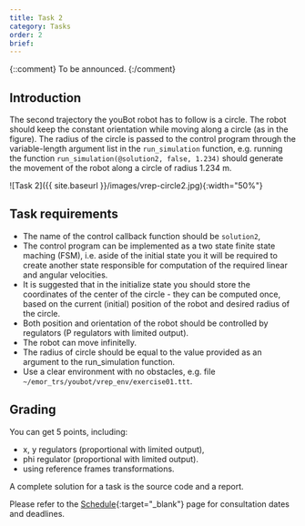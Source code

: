 ```yaml
---
title: Task 2
category: Tasks
order: 2
brief: 
---
```


{::comment}
To be announced.
{:/comment}

## Introduction

The second trajectory the youBot robot has to follow is a circle. The robot should keep the constant orientation while moving along a circle (as in the figure). The radius of the circle is passed to the control program through the variable-length argument list in the `run_simulation` function, e.g. running the function `run_simulation(@solution2, false, 1.234)` should generate the movement of the robot along a circle of radius 1.234 m.

![Task 2]({{ site.baseurl }}/images/vrep-circle2.jpg){:width="50%"}

## Task requirements

* The name of the control callback function should be `solution2`,
* The control program can be implemented as a two state finite state maching (FSM), i.e. aside of the initial state you it will be required to create another state responsible for computation of the required linear and angular velocities.
* It is suggested that in the initialize state you should store the coordinates of the center of the circle - they can be computed once, based on the current (initial) position of the robot and desired radius of the circle.
* Both position and orientation of the robot should be controlled by regulators (P regulators with limited output).
* The robot can move infinitelly.
* The radius of circle should be equal to the value provided as an argument to the run_simulation function.
* Use a clear environment with no obstacles, e.g. file `~/emor_trs/youbot/vrep_env/exercise01.ttt`.

## Grading
You can get 5 points, including:
* x, y regulators (proportional with limited output),
* phi regulator (proportional with limited output).
* using reference frames transformations.

A complete solution for a task is the source code and a report.

Please refer to the [Schedule]({{site.baseurl}}/01_introduction/02_schedule){:target="_blank"} page for consultation dates and deadlines.
